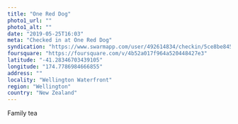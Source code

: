 ```yaml
---
title: "One Red Dog"
photo1_url: ""
photo1_alt: ""
date: "2019-05-25T16:03"
meta: "Checked in at One Red Dog"
syndication: "https://www.swarmapp.com/user/492614834/checkin/5ce8be8451950e002bb5a715"
foursquare: "https://foursquare.com/v/4b52a017f964a520448427e3"
latitude: "-41.28346703439105"
longitude: "174.7786984666855"
address: ""
locality: "Wellington Waterfront"
region: "Wellington"
country: "New Zealand"
---
```

Family tea
